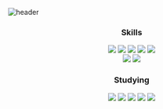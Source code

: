 ![header](https://capsule-render.vercel.app/api?type=waving&color=0:FCFCCD,100:D5F5BD&height=260&section=header&text=Yujeong's%20Github&fontSize=50)

<div align="center">
  
### Skills

<img src="https://img.shields.io/badge/html5-%23E34F26.svg?&style=flat&logo=html5&logoColor=white" />
<img src="https://img.shields.io/badge/css3-%231572B6.svg?&style=flat&logo=css3&logoColor=white" />
<img src="https://img.shields.io/badge/javascript-%23F7DF1E.svg?&style=flat&logo=javascript&logoColor=black" />
<img src="https://img.shields.io/badge/typescript-%233178C6.svg?&style=flat&logo=typescript&logoColor=white" />
<img src="https://img.shields.io/badge/react-%2361DAFB.svg?&style=flat&logo=react&logoColor=black" />
<br/>
<img src="https://img.shields.io/badge/git-%23F05032.svg?&style=flat&logo=git&logoColor=white" />
<img src="https://img.shields.io/badge/github-%23181717.svg?&style=flat&logo=github&logoColor=white" />


### Studying

<img src="https://img.shields.io/badge/java-%23007396.svg?&style=flat&logo=java&logoColor=white" />
<img src="https://img.shields.io/badge/spring-%236DB33F.svg?&style=flat&logo=spring&logoColor=white" />
<img src="https://img.shields.io/badge/node.js-%23339933.svg?&style=flat&logo=node.js&logoColor=white" />
<img src="https://img.shields.io/badge/express-%23000000.svg?&style=flat&logo=express&logoColor=white" />
<img src="https://img.shields.io/badge/postgresql-%23336791.svg?&style=flat&logo=postgresql&logoColor=white" />

<br/> <br/>
</div>

